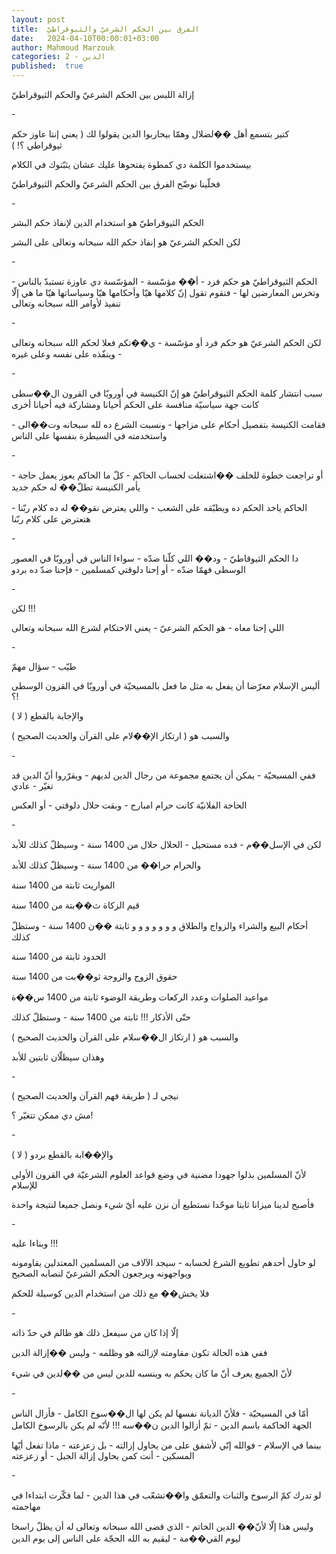 ```yaml
---
layout: post
title:  الفرق بين الحكم الشرعيّ والثيوقراطيّ
date:   2024-04-10T00:00:01+03:00
author: Mahmoud Marzouk
categories: 2 - الدين
published:  true
---
```

إزالة اللبس بين الحكم الشرعيّ والحكم الثيوقراطيّ

\-

كتير بتسمع أهل ��لضلال وهمّا بيحاربوا الدين يقولوا لك ( يعني إنتا عاوز
حكم ثيوقراطي ؟! )

بيستخدموا الكلمة دي كمطوة يفتحوها عليك عشان يثبّتوك في
الكلام

فخلّينا نوضّح الفرق بين الحكم الشرعيّ والحكم الثيوقراطيّ

\-

الحكم الثيوقراطيّ هو استخدام الدين لإنفاذ حكم البشر

لكن الحكم الشرعيّ هو إنفاذ حكم الله سبحانه وتعالى على البشر

\-

الحكم الثيوقراطيّ هو حكم فرد - أ�� مؤسّسة - المؤسّسة دي عاوزة تستبدّ
بالناس - وتخرس المعارضين لها - فتقوم تقول إنّ كلامها هيّا وأحكامها هيّا
وسياساتها هيّا ما هي إلّا تنفيذ لأوامر الله سبحانه وتعالى

\-

لكن الحكم الشرعيّ هو حكم فرد أو مؤسّسة - ي��تكم فعلا لحكم الله سبحانه
وتعالى - وينفّذه على نفسه وعلى غيره

\-

سبب انتشار كلمة الحكم الثيوقراطيّ هو إنّ الكنيسة في أوروبّا في القرون
ال��سطى كانت جهة سياسيّة منافسة على الحكم أحيانا ومشاركة فيه أحيانا
أخرى

فقامت الكنيسة بتفصيل أحكام على مزاجها - ونسبت الشرع ده لله سبحانه
وت��الى - واستخدمته في السيطرة بنفسها على الناس

\-

أو تراجعت خطوة للخلف ��اشتغلت لحساب الحاكم - كلّ ما الحاكم يعوز يعمل
حاجة - يأمر الكنيسة تطلّ�� له حكم جديد

الحاكم ياخد الحكم ده ويطبّقه على الشعب - واللي يعترض نقو�� له ده كلام
ربّنا - هتعترض على كلام ربّنا

\-

دا الحكم الثيوقاطيّ - ود�� اللي كلّنا ضدّه - سواءا الناس في أوروبّا في
العصور الوسطى فهمّا ضدّه - أو إحنا دلوقتي كمسلمين - فإحنا ضدّ ده
بردو

\-

لكن !!!

اللي إحنا معاه - هو الحكم الشرعيّ - يعني الاحتكام لشرع الله سبحانه
وتعالى

\-

طيّب - سؤال مهمّ

أليس الإسلام معرّضا أن يفعل به مثل ما فعل بالمسيحيّة في أوروبّا في القرون
الوسطى ؟!

والإجابة بالقطع ( لا )

والسبب هو ( ارتكاز الإ��لام على القرآن والحديث الصحيح )

\-

ففي المسيحيّة - يمكن أن يجتمع مجموعة من رجال الدين لديهم - ويقرّروا أنّ
الدين قد تغيّر - عادي

الحاجة الفلانيّة كانت حرام امبارح - وبقت حلال دلوقتي - أو
العكس

\-

لكن في الإسل��م - فده مستحيل - الحلال حلال من 1400 سنة - وسيظلّ كذلك
للأبد

والحرام حرا�� من 1400 سنة - وسيظلّ كذلك للأبد

المواريث ثابتة من 1400 سنة

قيم الزكاة ث��بتة من 1400 سنة

أحكام البيع والشراء والزواج والطلاق و و و و و و و ثابتة ��ن 1400 سنة -
وستظلّ كذلك

الحدود ثابتة من 1400 سنة

حقوق الزوج والزوجة ثو��بت من 1400 سنة

مواعيد الصلوات وعدد الركعات وطريقة الوضوء ثابتة من 1400 س��ة

حتّى الأذكار !!! ثابتة من 1400 سنة - وستظلّ كذلك

والسبب هو ( ارتكاز ال��سلام على القرآن والحديث الصحيح )

وهذان سيظلّان ثابتين للأبد

\-

نيجي لـ ( طريقة فهم القرآن والحديث الصحيح )

مش دي ممكن تتغيّر ؟!

\-

والإ��ابة بالقطع بردو ( لا )

لأنّ المسلمين بذلوا جهودا مضنية في وضع قواعد العلوم الشرعيّة في القرون
الأولى للإسلام

فأصبح لدينا ميزانا ثابتا موحّدا نستطيع أن نزن عليه أيّ شيء ونصل جميعا
لنتيجة واحدة

\-

وبناءا عليه !!!

لو حاول أحدهم تطويع الشرع لحسابه - سيجد الآلاف من المسلمين المعتدلين
يقاومونه ويواجهونه ويرجعون الحكم الشرعيّ لنصابه الصحيح

فلا يخش�� مع ذلك من استخدام الدين كوسيلة للحكم

\-

إلّا إذا كان من سيفعل ذلك هو ظالم في حدّ ذاته

ففي هذه الحالة تكون مقاومته لإزالته هو وظلمه - وليس ��إزالة
الدين

لأنّ الجميع يعرف أنّ ما كان يحكم به وينسبه للدين ليس من ��لدين في
شيء

\-

أمّا في المسيحيّة - فلأنّ الديانة نفسها لم يكن لها ال��سوخ الكامل - فأزال
الناس الجهة الحاكمة باسم الدين - ثمّ أزالوا الدين ن��سه !!! لأنّه لم يكن
بالرسوخ الكامل

بينما في الإسلام - فوالله إنّي لأشفق على من يحاول إزالته - بل زعزعته -
ماذا تفعل أيّها المسكين - أنت كمن يحاول إزالة الجبل - أو
زعزعته

\-

لو تدرك كمّ الرسوخ والثبات والتعمّق وا��تشعّب في هذا الدين - لما فكّرت
ابتداءا في مهاجمته

وليس هذا إلّا لأنّ�� الدين الخاتم - الذي قضى الله سبحانه وتعالى له أن يظلّ
راسخا ليوم القي��مة - ليقيم به الله الحجّة على الناس إلى يوم
الدين
